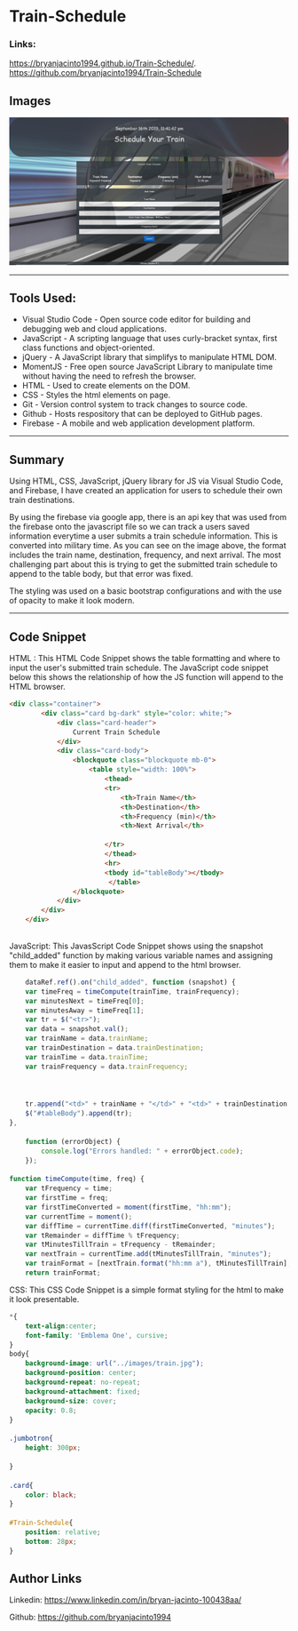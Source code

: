# Train-Schedule
### Links: 
 https://bryanjacinto1994.github.io/Train-Schedule/.
<br>
 https://github.com/bryanjacinto1994/Train-Schedule

## Images

![Site](assets/images/train1.png)


<hr>

## Tools Used:

* Visual Studio Code - Open source code editor for building and debugging web and cloud applications.
* JavaScript - A scripting language that uses curly-bracket syntax, first class functions and object-oriented.
* jQuery - A JavaScript library that simplifys to manipulate HTML DOM.
* MomentJS - Free open source JavaScript Library to manipulate time without having the need to refresh the browser.
* HTML - Used to create elements on the DOM.
* CSS - Styles the html elements on page. 
* Git - Version control system to track changes to source code.
* Github - Hosts respository that can be deployed to GitHub pages.
* Firebase - A mobile and web application development platform.


<hr>

## Summary

Using HTML, CSS, JavaScript, jQuery library for JS via Visual Studio Code, and Firebase, I have created an application for users to schedule their own train destinations.

By using the firebase via google app, there is an api key that was used from the firebase onto the javascript file so we can track a users saved information everytime a user submits a train schedule information. This is converted into military time. As you can see on the image above, the format includes the train name, destination, frequency, and next arrival. The most challenging part about this is trying to get the submitted train schedule to append to the table body, but that error was fixed. 

The styling was used on a basic bootstrap configurations and with the use of opacity to make it look modern.

<hr>

## Code Snippet

HTML : This HTML Code Snippet shows the table formatting and where to input the user's submitted train schedule. The JavaScript code snippet below this shows the relationship of how the JS function will append to the HTML browser.
```html
<div class="container">
        <div class="card bg-dark" style="color: white;">
            <div class="card-header">
                Current Train Schedule
            </div>
            <div class="card-body">
                <blockquote class="blockquote mb-0">
                    <table style="width: 100%">
                        <thead>
                        <tr>
                            <th>Train Name</th>
                            <th>Destination</th>
                            <th>Frequency (min)</th>
                            <th>Next Arrival</th>
                            
                        </tr>
                        </thead>
                        <hr>
                        <tbody id="tableBody"></tbody>
                         </table>
                </blockquote>
            </div>
        </div>
    </div>
 
```
JavaScript: 
This JavasScript Code Snippet shows using the snapshot "child_added" function by making various variable names and assigning them to make it easier to input and append to the html browser. 

``` javascript
    dataRef.ref().on("child_added", function (snapshot) {
    var timeFreq = timeCompute(trainTime, trainFrequency);
    var minutesNext = timeFreq[0];
    var minutesAway = timeFreq[1];
    var tr = $("<tr>");
    var data = snapshot.val();
    var trainName = data.trainName;
    var trainDestination = data.trainDestination;
    var trainTime = data.trainTime;
    var trainFrequency = data.trainFrequency;
    


    tr.append("<td>" + trainName + "</td>" + "<td>" + trainDestination + "</td>"  + "<td>" + trainFrequency + " minutes</td>" + "<td>" + minutesNext + "</td>" + "<td>");
    $("#tableBody").append(tr);
},

    function (errorObject) {
        console.log("Errors handled: " + errorObject.code);
    });

function timeCompute(time, freq) {
    var tFrequency = time;
    var firstTime = freq;
    var firstTimeConverted = moment(firstTime, "hh:mm");
    var currentTime = moment();
    var diffTime = currentTime.diff(firstTimeConverted, "minutes");
    var tRemainder = diffTime % tFrequency;
    var tMinutesTillTrain = tFrequency - tRemainder;
    var nextTrain = currentTime.add(tMinutesTillTrain, "minutes");
    var trainFormat = [nextTrain.format("hh:mm a"), tMinutesTillTrain];
    return trainFormat;

```
CSS: This CSS Code Snippet is a simple format styling for the html to make it look presentable. 
```css
*{
    text-align:center;
    font-family: 'Emblema One', cursive;
}
body{
    background-image: url("../images/train.jpg");
    background-position: center;
    background-repeat: no-repeat;
    background-attachment: fixed;
    background-size: cover;
    opacity: 0.8;
}

.jumbotron{
    height: 300px;
    
}

.card{
    color: black;
}

#Train-Schedule{
    position: relative;
    bottom: 28px;
}

```


## Author Links
Linkedin: https://www.linkedin.com/in/bryan-jacinto-100438aa/

Github:
https://github.com/bryanjacinto1994

